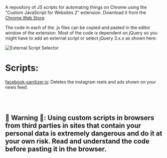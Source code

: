 A repository of JS scripts for automating things on Chrome using the "Custom JavaScript for Websites 2" extension. Download it from the [Chrome Web Store](https://chrome.google.com/webstore/detail/custom-javascript-for-web/ddbjnfjiigjmcpcpkmhogomapikjbjdk?hl=en).

The code in each of the .js files can be copied and pasted in the editor window of the extension. Most of the code is dependent on jQuery so you might have to add an external script or select jQuery 3.x.x as shown here:

![External Script Selector](https://i.imgur.com/yGXoEK4.png)

# Scripts:
[facebook-sanitizer.js](src/facebook-sanitizer.js): Deletes the instagram reels and ads shown on your news feed.

<br>
<br>

## 🚨 Warning 🚨: Using custom scripts in browsers from third parties in sites that contain your personal data is extremely dangerous and do it at your own risk. Read and understand the code before pasting it in the browser.

